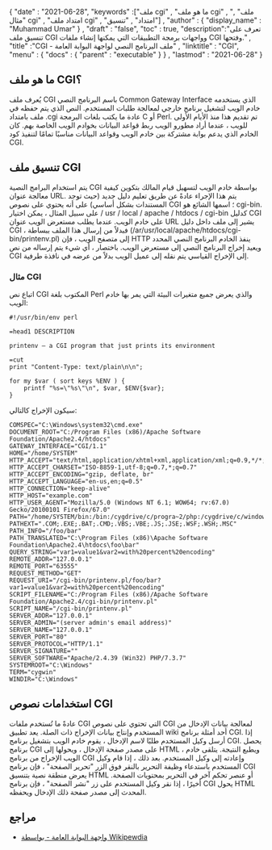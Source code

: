 {
  "date" : "2021-06-28",
  "keywords" :["ملف cgi" , "ما هو ملف cgi" , "ملف" , "مثال cgi" , "امتداد ملف cgi" , "امتداد" , "تنسيق"] ,
  "author" : {
    "display_name" : "Muhammad Umar"
} ,
  "draft" : "false",
  "toc" : true,
  "description":"تعرف على تنسيق ملف CGI وواجهات برمجة التطبيقات التي يمكنها إنشاء ملفات CGI وفتحها." ,
  "title" :"CGI - ملف البرنامج النصي لواجهة البوابة العامة" ,
  "linktitle" : "CGI",
  "menu" : {
    "docs" : {
      "parent" : "executable"
}
} ,
  "lastmod" : "2021-06-28"
}

## ما هو ملف CGI؟
يُعرف ملف CGI باسم البرنامج النصي Common Gateway Interface الذي يستخدمه خادم الويب لتشغيل برنامج خارجي لمعالجة طلبات المستخدم. النص الذي يتم حفظه في ملف بامتداد .cgi عادة ما يكتب بلغات البرمجة C أو Perl. تم تقديم هذا منذ الأيام الأولى للويب ، عندما أراد مطورو الويب ربط قواعد البيانات بخوادم الويب الخاصة بهم. كان الخادم الذي يدعم بوابة مشتركة بين خادم الويب وقواعد البيانات مناسبًا تمامًا لتنفيذ كود CGI.

## تنسيق ملف CGI
يتم استخدام البرامج النصية CGI بواسطة خادم الويب لتسهيل قيام المالك بتكوين كيفية معالجة عنوان URL. يتم هذا الإجراء عادةً عن طريق تعليم دليل جديد (حيث توجد المستندات بشكل أساسي) على أنه يحتوي على نصوص CGI ؛ اسمها الشائع هو cgi-bin. على سبيل المثال ، يمكن اختيار / usr / local / apache / htdocs / cgi-bin كدليل CGI على خادم الويب. عندما يطلب مستعرض الويب عنوان URL يشير إلى ملف داخل دليل CGI ، فبدلاً من إرسال هذا الملف ببساطة (/ar/usr/local/apache/htdocs/cgi-bin/printenv.pl) إلى متصفح الويب ، فإن HTTP ينفذ الخادم البرنامج النصي المحدد ويعيد إخراج البرنامج النصي إلى مستعرض الويب. باختصار ، أي شيء يتم إرساله من نص CGI إلى الإخراج القياسي يتم نقله إلى عميل الويب بدلاً من عرضه في نافذة طرفية.

### مثال CGI

اتباع نص CGI المكتوب بلغة Perl والذي يعرض جميع متغيرات البيئة التي يمر بها خادم الويب:
```
#!/usr/bin/env perl

=head1 DESCRIPTION

printenv — a CGI program that just prints its environment

=cut
print "Content-Type: text/plain\n\n";

for my $var ( sort keys %ENV ) {
    printf "%s=\"%s\"\n", $var, $ENV{$var};
}
```

سيكون الإخراج كالتالي:
```
COMSPEC="C:\Windows\system32\cmd.exe"
DOCUMENT_ROOT="C:/Program Files (x86)/Apache Software Foundation/Apache2.4/htdocs"
GATEWAY_INTERFACE="CGI/1.1"
HOME="/home/SYSTEM"
HTTP_ACCEPT="text/html,application/xhtml+xml,application/xml;q=0.9,*/*;q=0.8"
HTTP_ACCEPT_CHARSET="ISO-8859-1,utf-8;q=0.7,*;q=0.7"
HTTP_ACCEPT_ENCODING="gzip, deflate, br"
HTTP_ACCEPT_LANGUAGE="en-us,en;q=0.5"
HTTP_CONNECTION="keep-alive"
HTTP_HOST="example.com"
HTTP_USER_AGENT="Mozilla/5.0 (Windows NT 6.1; WOW64; rv:67.0) Gecko/20100101 Firefox/67.0"
PATH="/home/SYSTEM/bin:/bin:/cygdrive/c/progra~2/php:/cygdrive/c/windows/system32:..."
PATHEXT=".COM;.EXE;.BAT;.CMD;.VBS;.VBE;.JS;.JSE;.WSF;.WSH;.MSC"
PATH_INFO="/foo/bar"
PATH_TRANSLATED="C:\Program Files (x86)\Apache Software Foundation\Apache2.4\htdocs\foo\bar"
QUERY_STRING="var1=value1&var2=with%20percent%20encoding"
REMOTE_ADDR="127.0.0.1"
REMOTE_PORT="63555"
REQUEST_METHOD="GET"
REQUEST_URI="/cgi-bin/printenv.pl/foo/bar?var1=value1&var2=with%20percent%20encoding"
SCRIPT_FILENAME="C:/Program Files (x86)/Apache Software Foundation/Apache2.4/cgi-bin/printenv.pl"
SCRIPT_NAME="/cgi-bin/printenv.pl"
SERVER_ADDR="127.0.0.1"
SERVER_ADMIN="(server admin's email address)"
SERVER_NAME="127.0.0.1"
SERVER_PORT="80"
SERVER_PROTOCOL="HTTP/1.1"
SERVER_SIGNATURE=""
SERVER_SOFTWARE="Apache/2.4.39 (Win32) PHP/7.3.7"
SYSTEMROOT="C:\Windows"
TERM="cygwin"
WINDIR="C:\Windows"
```
## استخدامات نصوص CGI
عادةً ما تُستخدم ملفات CGI التي تحتوي على نصوص CGI لمعالجة بيانات الإدخال من المستخدم وإنتاج بيانات الإخراج ذات الصلة. يعد تطبيق wiki أحد أمثلة برنامج CGI. إذا أرسل وكيل المستخدم طلبًا لاسم الإدخال ، يقوم خادم الويب بتشغيل برنامج CGI. يحصل برنامج CGI على مصدر صفحة الإدخال ، ويحولها إلى HTML ، ويطبع النتيجة. يتلقى خادم الويب الإخراج من برنامج CGI وإعادته إلى وكيل المستخدم. بعد ذلك ، إذا قام وكيل المستخدم باستدعاء وظيفة التحرير بالنقر فوق الزر "تحرير الصفحة" ، فإن برنامج CGI يعرض منطقة نصية بتنسيق HTML أو عنصر تحكم آخر في التحرير بمحتويات الصفحة. أخيرًا ، إذا نقر وكيل المستخدم على زر "نشر الصفحة" ، فإن برنامج CGI يحول HTML المحدث إلى مصدر صفحة ذلك الإدخال ويحفظه.



## مراجع

* [واجهة البوابة العامة - بواسطة Wikipewdia](https://en.wikipedia.org/wiki/Common_Gateway_Interface)

